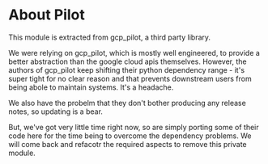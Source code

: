 # About Pilot

This module is extracted from gcp_pilot, a third party library.

We were relying on gcp_pilot, which is mostly well engineered, to provide a better abstraction than the google cloud apis themselves. However,
the authors of gcp_pilot keep shifting their python dependency range - it's super tight for no clear reason and that prevents downstream users
from being abole to maintain systems. It's a headache.

We also have the probelm that they don't bother producing any release notes, so updating is a bear.

But, we've got very little time right now, so are simply porting some of their code here for the time being to overcome the dependency problems.
We will come back and refacotr the required aspects to remove this private module.
